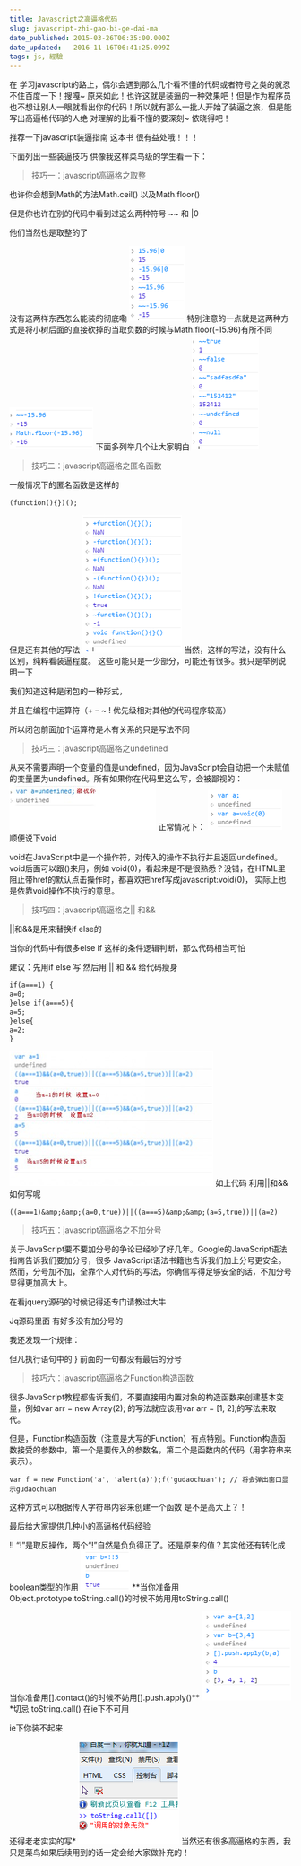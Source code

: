 ```yaml
---
title: Javascript之高逼格代码
slug: javascript-zhi-gao-bi-ge-dai-ma
date_published: 2015-03-26T06:35:00.000Z
date_updated:   2016-11-16T06:41:25.099Z
tags: js, 經驗
---
```


在 学习javascript的路上，偶尔会遇到那么几个看不懂的代码或者符号之类的就忍不住百度一下！搜嘎~ 原来如此！也许这就是装逼的一种效果吧！但是作为程序员也不想让别人一眼就看出你的代码！所以就有那么一批人开始了装逼之旅，但是能写出高逼格代码的人绝 对理解的比看不懂的要深刻~ 侬晓得吧！

推荐一下javascript装逼指南 这本书 很有益处哦！！！

下面列出一些装逼技巧 供像我这样菜鸟级的学生看一下：
> 技巧一：javascript高逼格之取整

也许你会想到Math的方法Math.ceil() 以及Math.floor()

但是你也许在别的代码中看到过这么两种符号 ~~ 和 |0

他们当然也是取整的了

没有这两样东西怎么能装的彻底嘞
![](/content/images/2016/11/1426750514497-1.png)
特别注意的一点就是这两种方式是将小树后面的直接砍掉的当取负数的时候与Math.floor(-15.96)有所不同
![](/content/images/2016/11/1426750546656-2.png)
下面多列举几个让大家明白
![](/content/images/2016/11/1426750554134-3.png)

> 技巧二：javascript高逼格之匿名函数

一般情况下的匿名函数是这样的
```
(function(){})();
```
但是还有其他的写法
![](/content/images/2016/11/1426750560636-4.png)
当然，这样的写法，没有什么区别，纯粹看装逼程度。
这些可能只是一少部分，可能还有很多。我只是举例说明一下

我们知道这种是闭包的一种形式，

并且在编程中运算符（+ – ~ ! 优先级相对其他的代码程序较高）

所以闭包前面加个运算符是木有关系的只是写法不同
> 技巧三：javascript高逼格之undefined

从来不需要声明一个变量的值是undefined，因为JavaScript会自动把一个未赋值的变量置为undefined。所有如果你在代码里这么写，会被鄙视的：
![](/content/images/2016/11/1426750571135-5.png)
正常情况下：
![](/content/images/2016/11/1426750577864-6.png)
顺便说下void

void在JavaScript中是一个操作符，对传入的操作不执行并且返回undefined。void后面可以跟()来用，例如 void(0)，看起来是不是很熟悉？没错，在HTML里阻止带href的默认点击操作时，都喜欢把href写成javascript:void(0)， 实际上也是依靠void操作不执行的意思。
> 技巧四：javascript高逼格之|| 和&&

||和&&是用来替换if else的

当你的代码中有很多else if 这样的条件逻辑判断，那么代码相当可怕

建议：先用if else 写 然后用 || 和 && 给代码瘦身
```
if(a===1) {
a=0;
}else if(a===5){
a=5;
}else{
a=2;
}
```
![](/content/images/2016/11/1426750585790-7.png)
如上代码 利用||和&& 如何写呢
```
((a===1)&amp;&amp;(a=0,true))||((a===5)&amp;&amp;(a=5,true))||(a=2)
```
> 技巧五：javascript高逼格之不加分号

关于JavaScript要不要加分号的争论已经吵了好几年。Google的JavaScript语法指南告诉我们要加分号，很多 JavaScript语法书籍也告诉我们加上分号更安全。然而，分号加不加，全靠个人对代码的写法，你确信写得足够安全的话，不加分号显得更加高大上。

在看jquery源码的时候记得还专门请教过大牛

Jq源码里面 有好多没有加分号的

我还发现一个规律：

但凡执行语句中的 } 前面的一句都没有最后的分号
> 技巧六：javascript高逼格之Function构造函数

很多JavaScript教程都告诉我们，不要直接用内置对象的构造函数来创建基本变量，例如var arr = new Array(2); 的写法就应该用var arr = [1, 2];的写法来取代。

但是，Function构造函数（注意是大写的Function）有点特别。Function构造函数接受的参数中，第一个是要传入的参数名，第二个是函数内的代码（用字符串来表示）。
```
var f = new Function('a', 'alert(a)');f('gudaochuan'); // 将会弹出窗口显示gudaochuan
```
这种方式可以根据传入字符串内容来创建一个函数 是不是高大上？！

最后给大家提供几种小的高逼格代码经验

!! “!”是取反操作，两个“!”自然是负负得正了。还是原来的值？其实他还有转化成boolean类型的作用
![](/content/images/2016/11/1426750592036-8.png)
**当你准备用Object.prototype.toString.call()的时候不妨用用toString.call()

当你准备用[].contact()的时候不妨用[].push.apply()**
![](/content/images/2016/11/1426750600168-9.png)
*切忌 toString.call() 在ie下不可用

ie下你装不起来

还得老老实实的写*
![](/content/images/2016/11/1426750607574-10.png)
当然还有很多高逼格的东西，我只是菜鸟如果后续用到的话一定会给大家做补充的！

